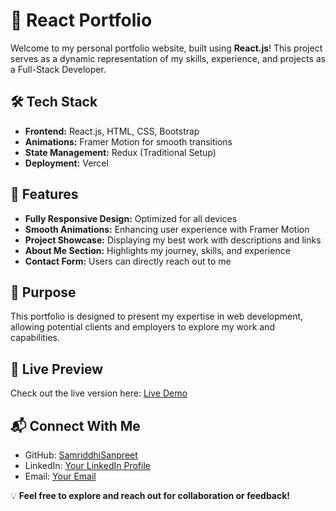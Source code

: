 # 🚀 React Portfolio

Welcome to my personal portfolio website, built using **React.js**! This project serves as a dynamic representation of my skills, experience, and projects as a Full-Stack Developer.

## 🛠️ Tech Stack
- **Frontend:** React.js, HTML, CSS, Bootstrap
- **Animations:** Framer Motion for smooth transitions
- **State Management:** Redux (Traditional Setup)
- **Deployment:** Vercel

## 📌 Features
- **Fully Responsive Design:** Optimized for all devices
- **Smooth Animations:** Enhancing user experience with Framer Motion
- **Project Showcase:** Displaying my best work with descriptions and links
- **About Me Section:** Highlights my journey, skills, and experience
- **Contact Form:** Users can directly reach out to me

## 🎯 Purpose
This portfolio is designed to present my expertise in web development, allowing potential clients and employers to explore my work and capabilities.

## 🔗 Live Preview
Check out the live version here: [Live Demo](https://react-portfolio-phi-sage.vercel.app)

## 📬 Connect With Me
- GitHub: [SamriddhiSanpreet](https://github.com/SamriddhiSanpreet)
- LinkedIn: [Your LinkedIn Profile](https://www.linkedin.com/in/samriddhi-sanpreet-714277323/)
- Email: [Your Email](samdeveloper2024@gmail.com)

💡 **Feel free to explore and reach out for collaboration or feedback!**
